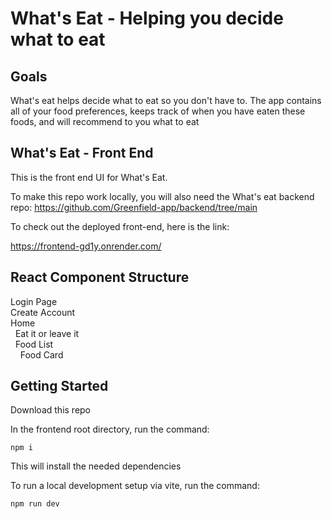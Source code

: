 # What's Eat - Helping you decide what to eat

## Goals
What's eat helps decide what to eat so you don't have to. The app contains all of your food preferences, keeps track of when you have eaten these foods, and will recommend to you what to eat 

## What's Eat - Front End
 This is the front end UI for What's Eat. 

 To make this repo work locally, you will also need the What's eat backend repo: https://github.com/Greenfield-app/backend/tree/main

 To check out the deployed front-end, here is the link:

 https://frontend-gd1y.onrender.com/

## React Component Structure

<p>
Login Page<br>
Create Account<br>
Home<br>
  &nbsp;&nbsp;Eat it or leave it<br>
  &nbsp;&nbsp;Food List<br>
    &nbsp;&nbsp;&nbsp;&nbsp;Food Card<br>
</p>

## Getting Started

Download this repo 

In the frontend root directory, run the command:

`npm i`

This will install the needed dependencies

To run a local development setup via vite, run the command:

`npm run dev`
